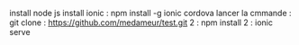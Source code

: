 install node js 
install ionic : npm install -g ionic cordova
lancer la cmmande : git clone : https://github.com/medameur/test.git
                  2 : npm install
                  2 : ionic serve 
